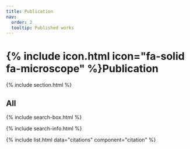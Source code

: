 ```yaml
---
title: Publication
nav:
  order: 2
  tooltip: Published works
---
```


# {% include icon.html icon="fa-solid fa-microscope" %}Publication

<!--
{% include section.html %}

## Highlighted

{% include citation.html lookup="Translating SIBI (Sign System for Indonesian Gesture) Gesture-to-Text in Real-Time using a Mobile Device" style="rich" %}
{% include citation.html lookup="Word recognition and automated epenthesis removal for Indonesian sign system sentence gestures" style="rich" %}
{% include citation.html lookup="Zero-Shot Voice Cloning Text-to-Speech for Dysphonia Disorder Speakers" style="rich" %}
{% include citation.html lookup="Attach-SwiNet: Multimodal Attachment Style Classification Model Based on Non-Verbal Signals" style="rich" %}
{% include citation.html lookup="Local and long-distance organization of prefrontal cortex circuits in the marmoset brain" style="rich" %}
{% include citation.html lookup="Multimodal SuperCon: classifier for drivers of deforestation in Indonesia" style="rich" %}
{% include citation.html lookup="Towards Robust Underwater Image Enhancement" style="rich" %}
-->

{% include section.html %}

## All

{% include search-box.html %}

{% include search-info.html %}

{% include list.html data="citations" component="citation" %}
